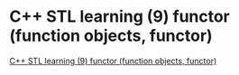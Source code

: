 # C++ STL learning (9) functor (function objects, functor)
[C++ STL learning (9) functor (function objects, functor)](https://aiwithcloud.com/2022/09/15/c_stl_learning_9_functor_function_objects_functor/)